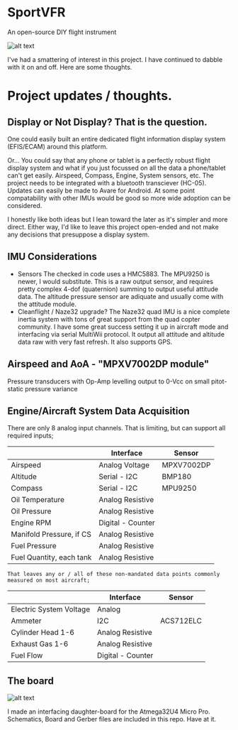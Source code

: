 # SportVFR
An open-source DIY flight instrument

![alt text](https://4.bp.blogspot.com/-GkP8dgFIXWg/WY2YKC37I7I/AAAAAAAAMsY/HeARyIRffEwuhb2vx854bXn1ijqGvWt4QCKgBGAs/s1600/20160601_071528.jpg "Sport VFR DIY project")

I've had a smattering of interest in this project.  I have continued to dabble with it on and off.  Here are some thoughts.

# Project updates / thoughts.

## Display or Not Display? That is the question. 

One could easily built an entire dedicated flight information display system (EFIS/ECAM) around this platform.

Or... You could say that any phone or tablet is a perfectly robust flight display system and what if you just focussed on all the data a phone/tablet can't get easily.  Airspeed, Compass, Engine, System sensors, etc.  The project needs to be integrated with a bluetooth transciever (HC-05).  Updates can easily be made to Avare for Android.  At some point compatability with other IMUs would be good so more wide adoption can be considered.

I honestly like both ideas but I lean toward the later as it's simpler and more direct.  Either way, I'd like to leave this project open-ended and not make any decisions that presuppose a display system.  

## IMU Considerations

* Sensors 
	  The checked in code uses a HMC5883. The MPU9250 is newer, I would substitute.  This is a 	  raw output sensor, and requires pretty complex 4-dof (quaternion) summing to output useful attitude data.  The altitude pressure sensor are adiquate and usually come with the attitude module.
* Cleanflight / Naze32 upgrade?
	  The Naze32 quad IMU is a nice complete inertia system with tons of great support from the quad copter community.  I have some great success setting it up in aircraft mode and interfacing via serial MultiWii protocol. It output all attitude and altitude data raw with very fast refresh.  It also supports GPS.

## Airspeed and AoA - "MPXV7002DP module"
  Pressure transducers with Op-Amp levelling output to 0-Vcc on small pitot-static pressure variance
  
## Engine/Aircraft System Data Acquisition
There are only 8 analog input channels. That is limiting, but can support all required inputs;

  
|                          | Interface         | Sensor     |
|--------------------------|-------------------|------------|
| Airspeed                 | Analog Voltage    | MPXV7002DP |
| Altitude                 | Serial - I2C      | BMP180     |
| Compass                  | Serial - I2C      | MPU9250    |
| Oil Temperature          | Analog Resistive  |            |
| Oil Pressure             | Analog Resistive  |            |
| Engine RPM               | Digital - Counter |            |
| Manifold Pressure, if CS | Analog Resistive  |            |
| Fuel Pressure            | Analog Resistive  |            |
| Fuel Quantity, each tank | Analog Resistive  |            |

	That leaves any or / all of these non-mandated data points commonly measured on most aircraft;

|                          | Interface         | Sensor     |
|--------------------------|-------------------|------------|
| Electric System Voltage  | Analog            |            |
| Ammeter                  | I2C               | ACS712ELC  |
| Cylinder Head 1-6        | Analog Resistive  |            |
| Exhaust Gas   1-6        | Analog Resistive  |            |
| Fuel Flow                | Digital - Counter |            |

## The board
![alt text](https://2.bp.blogspot.com/-hmfU_t731m4/WY2YKBQSxEI/AAAAAAAAMsY/hXmvPc_4McYqGNxrQ8MHipueo1vy2iaqQCKgBGAs/s1600/20160601_071439.jpg "Sport VFR Board")

I made an interfacing daughter-board for the Atmega32U4 Micro Pro.  Schematics, Board and Gerber files are included in this repo.  Have at it.

